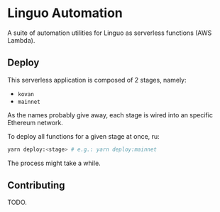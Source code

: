 # Linguo Automation

A suite of automation utilities for Linguo as serverless functions (AWS Lambda).

## Deploy

This serverless application is composed of 2 stages, namely:

- `kovan`
- `mainnet`

As the names probably give away, each stage is wired into an specific Ethereum network.

To deploy all functions for a given stage at once, ru:

```sh
yarn deploy:<stage> # e.g.: yarn deploy:mainnet
```

The process might take a while.

## Contributing

TODO.

